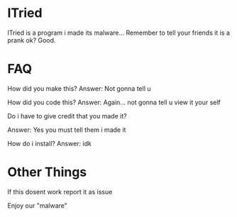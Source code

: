 # ITried
ITried is a program i made its malware...
Remember to tell your friends it is a prank ok?
Good.
# FAQ
How did you make this?
Answer: Not gonna tell u

How did you code this?
Answer: Again... not gonna tell u view it your self

Do i have to give credit that you made it?

Answer: Yes you must tell them i made it

How do i install?
Answer: idk
# Other Things
If this dosent work report it as issue

Enjoy our "malware"
